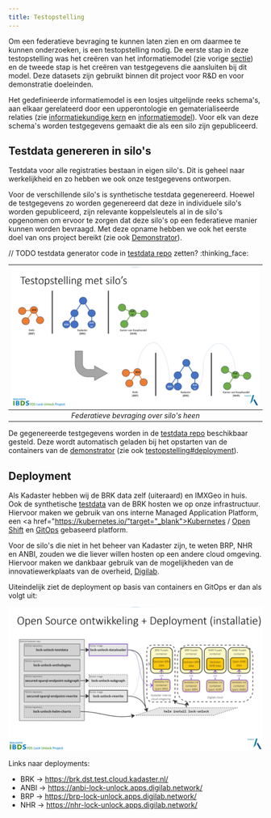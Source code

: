 ```yaml
---
title: Testopstelling
---
```

Om een federatieve bevraging te kunnen laten zien en om daarmee te kunnen onderzoeken, is een
testopstelling nodig. De eerste stap in deze testopstelling was het creëren van het informatiemodel
(zie vorige [sectie](./informatiemodel.md)) en de tweede stap is het creëren van testgegevens die
aansluiten bij dit model. Deze datasets zijn gebruikt binnen dit project voor R&D en voor
demonstratie doeleinden. 

Het gedefinieerde informatiemodel is een losjes uitgelijnde reeks schema's, aan elkaar gerelateerd
door een upperontologie en gematerialiseerde relaties (zie [informatiekundige
kern](./informatiekundigekern.md) en [informatiemodel](./informatiemodel.md)). Voor elk van deze
schema's worden testgegevens gemaakt die als een silo zijn gepubliceerd.

## Testdata genereren in silo's 

Testdata voor alle registraties bestaan in eigen silo's. Dit is geheel naar werkelijkheid en zo
hebben we ook onze testgegevens ontworpen. 

Voor de verschillende silo's is synthetische testdata gegenereerd. Hoewel de testgegevens zo worden
gegenereerd dat deze in individuele silo's worden gepubliceerd, zijn relevante koppelsleutels al in
de silo's opgenomen om ervoor te zorgen dat deze silo's op een federatieve manier kunnen worden
bevraagd. Met deze opname hebben we ook het eerste doel van ons project bereikt (zie ook
[Demonstrator](./demonstrator.md)).

// TODO testdata generator code in [testdata
repo](https://github.com/kadaster-labs/lock-unlock-testdata) zetten? :thinking_face:

|![Federatieve bevraging over silo's heen](images/testopstelling-silos.png)|
| :--: |
|*Federatieve bevraging over silo's heen*|

De gegenereerde testgegevens worden in de <a
href="https://github.com/kadaster-labs/lock-unlock-testdata" target="_blank">testdata repo</a>
beschikbaar gesteld. Deze wordt automatisch geladen bij het opstarten van de containers van de
[demonstrator](./demonstrator.md) (zie ook
[testopstelling#deployment](./testopstelling.md#deployment)).

## Deployment

Als Kadaster hebben wij de BRK data zelf (uiteraard) en IMXGeo in huis. Ook de synthetische
[testdata](#testdata) van de BRK hosten we op onze infrastructuur. Hiervoor maken we gebruik van ons
interne Managed Application Platform, een <a
href="https://kubernetes.io/"target="_blank">Kubernetes</a> / <a href="https://docs.openshift.com/"
target="_blank">Open Shift</a> en <a href="https://www.redhat.com/en/topics/devops/what-is-gitops"
target="_blank">GitOps</a> gebaseerd platform.

Voor de silo's die niet in het beheer van Kadaster zijn, te weten BRP, NHR en ANBI, zouden we die
liever willen hosten op een andere cloud omgeving. Hiervoor maken we dankbaar gebruik van de
mogelijkheden van de innovatiewerkplaats van de overheid, <a href="https://digilab.overheid.nl/"
target="_blank">Digilab</a>.

Uiteindelijk ziet de deployment op basis van containers en GitOps er dan als volgt uit:

![Testopstelling deployment](images/testopstelling-deployment.png)

Links naar deployments:

- BRK -> <a href="https://brk.dst.test.cloud.kadaster.nl/"
  target="_blank">https://brk.dst.test.cloud.kadaster.nl/</a>
- ANBI -> <a href="https://anbi-lock-unlock.apps.digilab.network/"
  target="_blank">https://anbi-lock-unlock.apps.digilab.network/</a>
- BRP -> <a href="https://brp-lock-unlock.apps.digilab.network/"
  target="_blank">https://brp-lock-unlock.apps.digilab.network/</a>
- NHR -> <a href="https://nhr-lock-unlock.apps.digilab.network/"
  target="_blank">https://nhr-lock-unlock.apps.digilab.network/</a>
